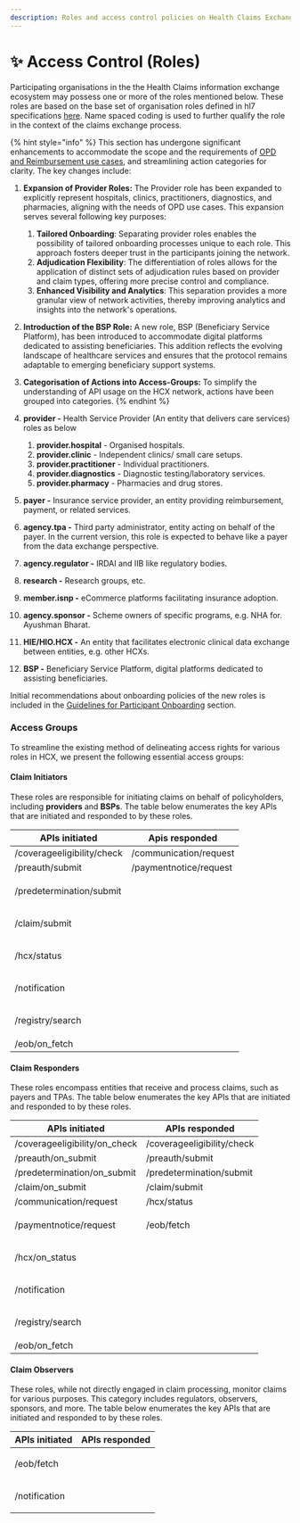 ```yaml
---
description: Roles and access control policies on Health Claims Exchange
---
```


# ✨ Access Control (Roles)

Participating organisations in the the Health Claims information exchange ecosystem may possess one or more of the roles mentioned below. These roles are based on the base set of organisation roles defined in hl7 specifications [here](https://www.hl7.org/fhir/valueset-organization-role.html). Name spaced coding is used to further qualify the role in the context of the claims exchange process.

{% hint style="info" %}
This section has undergone significant enhancements to accommodate the scope and the requirements of [OPD and Reimbursement use cases](../use-cases/), and streamlining action categories for clarity. The key changes include:&#x20;

1. **Expansion of Provider Roles:** The Provider role has been expanded to explicitly represent hospitals, clinics, practitioners, diagnostics, and pharmacies, aligning with the needs of OPD use cases. This expansion serves several following key purposes:&#x20;
   1. **Tailored Onboarding**: Separating provider roles enables the possibility of tailored onboarding processes unique to each role. This approach fosters deeper trust in the participants joining the network.
   2. **Adjudication Flexibility**: The differentiation of roles allows for the application of distinct sets of adjudication rules based on provider and claim types, offering more precise control and compliance.
   3. **Enhanced Visibility and Analytics**: This separation provides a more granular view of network activities, thereby improving analytics and insights into the network's operations.
2. **Introduction of the BSP Role:** A new role, BSP (Beneficiary Service Platform), has been introduced to accommodate digital platforms dedicated to assisting beneficiaries. This addition reflects the evolving landscape of healthcare services and ensures that the protocol remains adaptable to emerging beneficiary support systems.&#x20;
3. **Categorisation of Actions into Access-Groups:** To simplify the understanding of API usage on the HCX network, actions have been grouped into categories.&#x20;
{% endhint %}

1. **provider -** Health Service Provider (An entity that delivers care services) roles as below
   1. **provider.hospital** - Organised hospitals. &#x20;
   2. **provider.clinic** - Independent clinics/ small care setups.
   3. **provider.practitioner** - Individual practitioners. &#x20;
   4. **provider.diagnostics** - Diagnostic testing/laboratory services.
   5. **provider.pharmacy** - Pharmacies and drug stores.
2. **payer -** Insurance service provider, an entity providing reimbursement, payment, or related services.
3. **agency.tpa -** Third party administrator, entity acting on behalf of the payer. In the current version, this role is expected to behave like a payer from the data exchange perspective.
4. **agency.regulator -** IRDAI and IIB like regulatory bodies.
5. **research -** Research groups, etc.
6. **member.isnp -** eCommerce platforms facilitating insurance adoption.
7. **agency.sponsor -** Scheme owners of specific programs, e.g. NHA for. Ayushman Bharat.
8. **HIE/HIO.HCX -** An entity that facilitates electronic clinical data exchange between entities, e.g. other HCXs.
9. **BSP -** Beneficiary Service Platform, digital platforms dedicated to assisting beneficiaries.

Initial recommendations about onboarding policies of the new roles is included in the [Guidelines for Participant Onboarding](participant-onboarding/) section.&#x20;

### Access Groups

To streamline the existing method of delineating access rights for various roles in HCX, we present the following essential access groups:

#### **Claim Initiators**

These roles are responsible for initiating claims on behalf of policyholders, including **providers** and **BSPs**. The table below enumerates the key APIs that are initiated and responded to by these roles.

| APIs initiated             | Apis responded         |
| -------------------------- | ---------------------- |
| /coverageeligibility/check | /communication/request |
| /preauth/submit            | /paymentnotice/request |
| /predetermination/submit   | <p><br></p>            |
| /claim/submit              | <p><br></p>            |
| /hcx/status                | <p><br></p>            |
| /notification              | <p><br></p>            |
| /registry/search           | <p><br></p>            |
| /eob/on\_fetch             |                        |

#### **Claim Responders**

These roles encompass entities that receive and process claims, such as payers and TPAs. The table below enumerates the key APIs that are initiated and responded to by these roles.

| APIs initiated                 | APIs responded             |
| ------------------------------ | -------------------------- |
| /coverageeligibility/on\_check | /coverageeligibility/check |
| /preauth/on\_submit            | /preauth/submit            |
| /predetermination/on\_submit   | /predetermination/submit   |
| /claim/on\_submit              | /claim/submit              |
| /communication/request         | /hcx/status                |
| /paymentnotice/request         | <p>/eob/fetch<br></p>      |
| /hcx/on\_status                | <p><br></p>                |
| /notification                  | <p><br></p>                |
| /registry/search               | <p><br></p>                |
| /eob/on\_fetch                 |                            |

#### **Claim Observers**

These roles, while not directly engaged in claim processing, monitor claims for various purposes. This category includes regulators, observers, sponsors, and more. The table below enumerates the key APIs that are initiated and responded to by these roles.

| APIs initiated | APIs responded |
| -------------- | -------------- |
| /eob/fetch     | <p><br></p>    |
| /notification  | <p><br></p>    |

